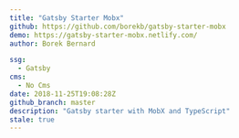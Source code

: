 ```yaml
---
title: "Gatsby Starter Mobx"
github: https://github.com/borekb/gatsby-starter-mobx
demo: https://gatsby-starter-mobx.netlify.com/
author: Borek Bernard

ssg:
  - Gatsby
cms:
  - No Cms
date: 2018-11-25T19:08:28Z
github_branch: master
description: "Gatsby starter with MobX and TypeScript"
stale: true
---
```

